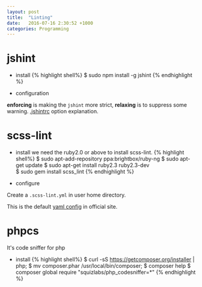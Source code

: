 ```yaml
---
layout: post
title:  "Linting"
date:   2016-07-16 2:30:52 +1000
categories: Programming
---
```


jshint
======
 - install
 {% highlight shell%}
   $ sudo npm install -g jshint
 {% endhighlight %}

 - configuration
 
**enforcing** is making the `jshint` more strict, **relaxing** is to suppress some warning.
[.jshintrc](https://github.com/jshint/jshint/blob/master/examples/.jshintrc) option explanation.

scss-lint
=========
- install
we need the ruby2.0 or above to install scss-lint.
{% highlight shell%}
   $ sudo apt-add-repository ppa:brightbox/ruby-ng
   $ sudo apt-get update
   $ sudo apt-get install ruby2.3 ruby2.3-dev    
   $ sudo gem install scss_lint
{% endhighlight %}

- configure

Create a `.scss-lint.yml` in user home directory.

This is the default [yaml config](https://raw.githubusercontent.com/brigade/scss-lint/master/config/default.yml)  in official site.

phpcs
=====

 It's code sniffer for php
 
 - install
 {% highlight shell%}
$ curl -sS https://getcomposer.org/installer | php;
$ mv composer.phar /usr/local/bin/composer;
$ composer help
$ composer global require "squizlabs/php_codesniffer=*"
 {% endhighlight %}
